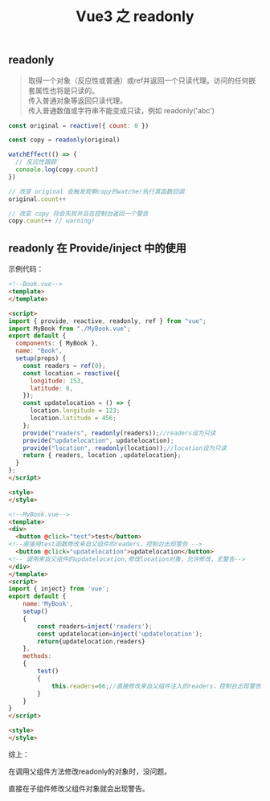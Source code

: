 ﻿---
slug: 20201122
title: Vue3 之 readonly
authors: mcx
tags: [Vue, 笔记, 大二]
---

## readonly

>取得一个对象（反应性或普通）或ref并返回一个只读代理。访问的任何嵌套属性也将是只读的。  
传入普通对象等返回只读代理。  
传入普通数值或字符串不能变成只读，例如 readonly('abc')

<!--truncate-->

```javascript
const original = reactive({ count: 0 })

const copy = readonly(original)

watchEffect(() => {
  // 反应性跟踪
  console.log(copy.count)
})

// 改变 original 会触发观察copy的watcher执行其函数回调
original.count++

// 改变 copy 将会失败并且在控制台返回一个警告
copy.count++ // warning!
```

## readonly 在 Provide/inject 中的使用

示例代码：
```html
<!--Book.vue-->
<template>
</template>

<script>
import { provide, reactive, readonly, ref } from "vue";
import MyBook from "./MyBook.vue";
export default {
  components: { MyBook },
  name: "Book",
  setup(props) {
    const readers = ref(0);
    const location = reactive({
      longitude: 153,
      latitude: 8,
    });
    const updatelocation = () => {
      location.longitude = 123;
      location.latitude = 456;
    };
    provide("readers", readonly(readers));//readers设为只读
    provide("updatelocation", updatelocation);
    provide("location", readonly(location));//location设为只读
    return { readers, location ,updatelocation};
  }
};
</script>

<style>
</style>
```

```html
<!--MyBook.vue-->
<template>
<div>
  <button @click="test">test</button>
<!--直接用test函数修改来自父组件的readers，控制台出现警告 -->
  <button @click="updatelocation">updatelocation</button>
<!-- 调用来自父组件的updatelocation,修改location对象，允许修改，无警告-->
</div>
</template>
<script>
import { inject} from 'vue';
export default {
    name:'MyBook',
    setup()
    {
        const readers=inject('readers');
        const updatelocation=inject('updatelocation');
        return{updatelocation,readers}
    },
    methods:
    {
        test()
        {
            this.readers=66;//直接修改来自父组件注入的readers，控制台出现警告
        }
    }
}
</script>

<style>
</style>
```

综上：

在调用父组件方法修改readonly的对象时，没问题。

直接在子组件修改父组件对象就会出现警告。
